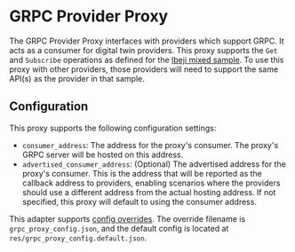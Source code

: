 # GRPC Provider Proxy

The GRPC Provider Proxy interfaces with providers which support GRPC. It acts as a consumer for digital twin providers. This proxy supports the `Get` and `Subscribe` operations as defined for the [Ibeji mixed sample](https://github.com/eclipse-ibeji/ibeji/tree/main/samples/mixed). To use this proxy with other providers, those providers will need to support the same API(s) as the provider in that sample.

## Configuration

This proxy supports the following configuration settings:

- `consumer_address`: The address for the proxy's consumer. The proxy's GRPC server will be hosted on this address.
- `advertised_consumer_address`: (Optional) The advertised address for the proxy's consumer. This is the address that will be reported as the callback address to providers, enabling scenarios where the providers should use a different address from the actual hosting address. If not specified, this proxy will default to using the consumer address.

This adapter supports [config overrides](../../../docs/config-overrides.md). The override filename is `grpc_proxy_config.json`, and the default config is located at `res/grpc_proxy_config.default.json`.
